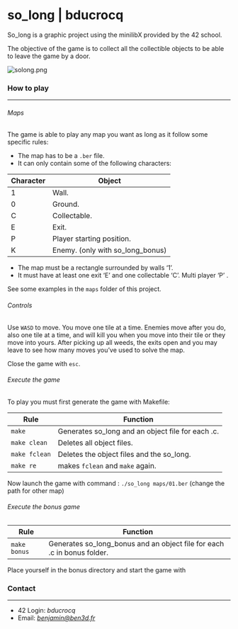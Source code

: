 # so_long | bducrocq

So_long is a graphic project using the minilibX provided by the 42 school.

The objective of the game is to collect all the collectible objects to be able to leave the game by a door.

![solong.png](https://lh3.googleusercontent.com/ru-gx2PnyvhT6nUcIG6liUo2oI0QIzx2todNv8XvPdQ3_sPBxaevgtm0W6IQXtNKup84aPJ6U88q0nVGPbGx=w2480-h2176-rw)

### How to play
---
###### Maps
The game is able to play any map you want as long as it follow some specific rules:
* The map has to be a ``.ber`` file.
* It can only contain some of the following characters:

| Character | Object |
| - | - |
| 1 | Wall. |
| 0 | Ground. |
| C | Collectable. |
| E | Exit. |
| P | Player starting position. |
| K | Enemy. (only with so_long_bonus)| 

* The map must be a rectangle surrounded by walls ‘1’.
* It must have at least one exit ‘E’ and one collectable ‘C’. Multi player ‘P’ .

See some examples in the ``maps`` folder of this project.

###### Controls
Use ``WASD`` to move. You move one tile at a time. Enemies move after you do, also one tile at a time, and will kill you when you move into their tile or they move into yours. After picking up all weeds, the exits open and you may leave to see how many moves you’ve used to solve the map.

Close the game with ``esc``.

###### Execute the game
To play you must first generate the game with Makefile:

| Rule | Function |
| - | - |
| ``make`` | Generates so_long and an object file for each .c. |
| ``make clean`` | Deletes all object files. |
| ``make fclean`` | Deletes the object files and the so_long. |
| ``make re`` | makes ``fclean`` and ``make`` again. |

Now launch the game with command : ``./so_long maps/01.ber`` (change the path for other map)

###### Execute the bonus game

| Rule | Function |
| - | - |
| ``make bonus`` | Generates so_long_bonus and an object file for each .c in bonus folder. |``./so_long_bonus maps/01.ber``

Place yourself in the bonus directory and start the game with 

### Contact
---

* 42 Login:	*bducrocq*
* Email:		*benjamin@ben3d.fr*

